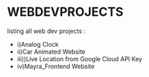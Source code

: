 # WEBDEVPROJECTS
listing all web dev projects :

- i)Analog Clock
- ii)Car Animated Website
- iii))Live Location from Google Cloud API Key
- iv)Mayra_Frontend Website
